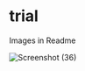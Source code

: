 # trial
Images in Readme

![Screenshot (36)](https://user-images.githubusercontent.com/43681380/157246385-bc1aa8e6-163c-48a5-b337-fff78ef5d701.png)
